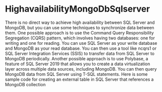 # HighavailabilityMongoDbSqlserver
There is no direct way to achieve high availability between SQL Server and MongoDB, but you can use some techniques to synchronize data between them.
One possible approach is to use the Command Query Responsibility Segregation (CQRS) pattern, which involves having two databases: one for writing and one for reading.
You can use SQL Server as your write database and MongoDB as your read database. You can then use a tool like ncqrs1 or SQL Server Integration Services (SSIS) to transfer data from SQL Server to MongoDB periodically. 
Another possible approach is to use Polybase, a feature of SQL Server 2019 that allows you to create a data virtualization layer across multiple data sources, including MongoDB.
You can then query MongoDB data from SQL Server using T-SQL statements. Here is some sample code for creating an external table in SQL Server that references a MongoDB collection

